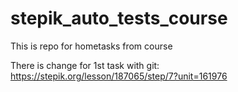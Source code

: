 # stepik_auto_tests_course
This is repo for hometasks from course

There is change for 1st task with git: https://stepik.org/lesson/187065/step/7?unit=161976
